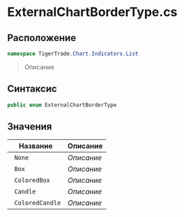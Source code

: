 
# ExternalChartBorderType.cs
## Расположение
```csharp
namespace TigerTrade.Chart.Indicators.List
```



> Описание

## Синтаксис
```csharp
public enum ExternalChartBorderType
```


## Значения
| Название | Описание |
| --- | --- |
| ` None` | *Описание* |
| ` Box` | *Описание* |
| ` ColoredBox` | *Описание* |
| ` Candle` | *Описание* |
| ` ColoredCandle` | *Описание* |



